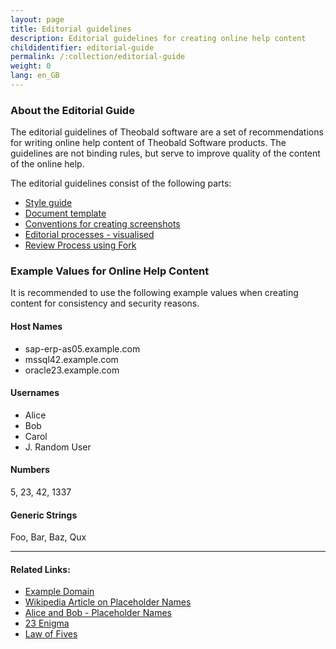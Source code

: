 ```yaml
---
layout: page
title: Editorial guidelines
description: Editorial guidelines for creating online help content
childidentifier: editorial-guide
permalink: /:collection/editorial-guide
weight: 0
lang: en_GB
---
```


### About the Editorial Guide
The editorial guidelines of Theobald software are a set of recommendations for writing online help content of Theobald Software products. The guidelines are not binding rules, but serve to improve quality of the content of the online help.

The editorial guidelines consist of the following parts:
- [Style guide](https://theobaldsoftware.sharepoint.com/sites/PresalesSupportProdMgmtDoc/Freigegebene%20Dokumente/Style%20Guide_version_1.pdf)
- [Document template](./editorial-guide/about_template)
- [Conventions for creating screenshots](./editorial-guide/screenshot_conventions)
- [Editorial processes - visualised ](https://theobaldsoftware.sharepoint.com/:f:/s/PresalesSupportProdMgmtDoc/EqxZ6qf_qmVMvwsmkZPIHD4BlR6W0kYCFxwQ7iRg7SJ1ZQ?e=Jy4oN5)
- [Review Process using Fork](https://theobaldsoftware.sharepoint.com/:w:/s/PresalesSupportProdMgmtDoc/EXOWJPmxCAtBkiGB7HOToD8BBLxidy_eX42CypMdAPLNLQ?e=PCXuyj)

### Example Values for Online Help Content

It is recommended to use the following example values when creating content for consistency and security reasons.

#### Host Names

- sap-erp-as05.example.com
- mssql42.example.com
- oracle23.example.com

#### Usernames

- Alice
- Bob
- Carol
- J. Random User

#### Numbers

5, 23, 42, 1337

#### Generic Strings

Foo, Bar, Baz, Qux

******
#### Related Links:

- [Example Domain](http://example.com/)
- [Wikipedia Article on Placeholder Names](https://en.wikipedia.org/wiki/Placeholder_name)
- [Alice and Bob - Placeholder Names](https://en.wikipedia.org/wiki/Alice_and_Bob)
- [23 Enigma](https://en.wikipedia.org/wiki/23_enigma)
- [Law of Fives](https://discordia.fandom.com/wiki/Law_of_Fives)

